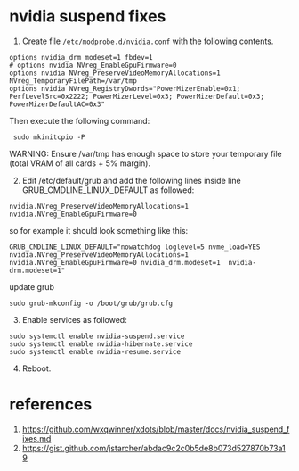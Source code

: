 # nvidia suspend fixes
1. Create file `/etc/modprobe.d/nvidia.conf` with the following contents.
```
options nvidia_drm modeset=1 fbdev=1
# options nvidia NVreg_EnableGpuFirmware=0
options nvidia NVreg_PreserveVideoMemoryAllocations=1 NVreg_TemporaryFilePath=/var/tmp
options nvidia NVreg_RegistryDwords="PowerMizerEnable=0x1; PerfLevelSrc=0x2222; PowerMizerLevel=0x3; PowerMizerDefault=0x3; PowerMizerDefaultAC=0x3"
```
Then execute the following command:
```
 sudo mkinitcpio -P
```
WARNING: Ensure /var/tmp has enough space to store your temporary file (total VRAM of all cards + 5% margin).

2. Edit /etc/default/grub and add the following lines inside line GRUB_CMDLINE_LINUX_DEFAULT as followed:
```
nvidia.NVreg_PreserveVideoMemoryAllocations=1 nvidia.NVreg_EnableGpuFirmware=0
```
so for example it should look something like this: 
```
GRUB_CMDLINE_LINUX_DEFAULT="nowatchdog loglevel=5 nvme_load=YES nvidia.NVreg_PreserveVideoMemoryAllocations=1 nvidia.NVreg_EnableGpuFirmware=0 nvidia_drm.modeset=1  nvidia-drm.modeset=1"
```
update grub
```
sudo grub-mkconfig -o /boot/grub/grub.cfg
```

3. Enable services as followed:
```
sudo systemctl enable nvidia-suspend.service
sudo systemctl enable nvidia-hibernate.service
sudo systemctl enable nvidia-resume.service
```

4. Reboot.

# references
1. https://github.com/wxqwinner/xdots/blob/master/docs/nvidia_suspend_fixes.md
2. https://gist.github.com/jstarcher/abdac9c2c0b5de8b073d527870b73a19